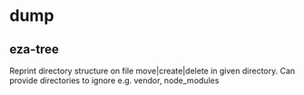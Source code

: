 # dump

## eza-tree

Reprint directory structure on file move|create|delete in given directory. Can provide directories to ignore e.g. vendor, node_modules
